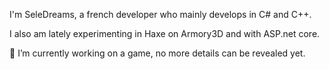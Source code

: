 I'm SeleDreams, a french developer who mainly develops in C# and C++. 

I also am lately experimenting in Haxe on Armory3D and with ASP.net core.

🔭 I’m currently working on a game, no more details can be revealed yet.
<!--
**SeleDreams/SeleDreams** is a ✨ _special_ ✨ repository because its `README.md` (this file) appears on your GitHub profile.
-->
